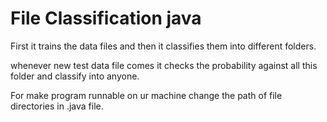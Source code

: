 # File Classification java


First it trains the data files and then it classifies them into different folders.

whenever new test data file comes it checks the probability against all this folder and classify into anyone.

For make program runnable on ur machine change the path of file directories in .java file.